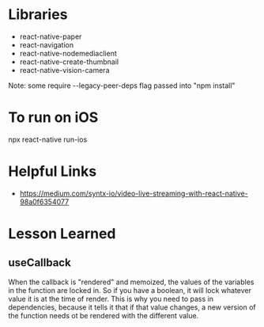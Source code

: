 
# Libraries

* react-native-paper
* react-navigation
* react-native-nodemediaclient
* react-native-create-thumbnail
* react-native-vision-camera

Note: some require --legacy-peer-deps flag passed into "npm install"


# To run on iOS

npx react-native run-ios




# Helpful Links
* https://medium.com/syntx-io/video-live-streaming-with-react-native-98a0f6354077


# Lesson Learned

## useCallback
When the callback is "rendered" and memoized, the values of the variables in the function are locked in.  So if you have a boolean, it will lock whatever value it is at the time of render.  This is why you need to pass in dependencies, because it tells it that if that value changes, a new version of the function needs ot be rendered with the different value.